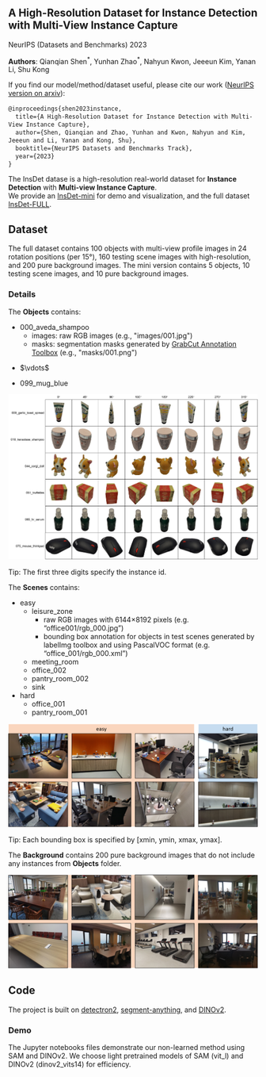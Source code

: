 ## A High-Resolution Dataset for Instance Detection with Multi-View Instance Capture

NeurIPS (Datasets and Benchmarks) 2023

**Authors**: Qianqian Shen<sup>\*</sup>, Yunhan Zhao<sup>\*</sup>, Nahyun Kwon, Jeeeun Kim, Yanan Li, Shu Kong

If you find our model/method/dataset useful, please cite our work ([NeurIPS version on arxiv](https://arxiv.org/abs/2310.19257)):

    @inproceedings{shen2023instance,
      title={A High-Resolution Dataset for Instance Detection with Multi-View Instance Capture},
      author={Shen, Qianqian and Zhao, Yunhan and Kwon, Nahyun and Kim, Jeeeun and Li, Yanan and Kong, Shu},
      booktitle={NeurIPS Datasets and Benchmarks Track},
      year={2023}
    }



The InsDet datase is a high-resolution real-world dataset for **Instance Detection** with **Multi-view Instance Capture**.<br>
We provide an [InsDet-mini](https://drive.google.com/drive/folders/1X8MT5JuLq0Vjq1jNE1I9h3q_JGolNJsI?usp=sharing) for demo and visualization, and the full dataset [InsDet-FULL](https://drive.google.com/drive/folders/1rIRTtqKJGCTifcqJFSVvFshRb-sB0OzP?usp=sharing).

## Dataset
The full dataset contains 100 objects with multi-view profile images in 24 rotation positions (per 15&deg;), 160 testing scene images with high-resolution, and 200 pure background images. The mini version contains 5 objects, 10 testing scene images, and 10 pure background images.

### Details
The **Objects** contains:
- 000_aveda_shampoo
  - images: raw RGB images (e.g., "images/001.jpg")
  - masks: segmentation masks generated by [GrabCut Annotation Toolbox](https://github.com/Kazuhito00/GrabCut-Annotation-Tool) (e.g., "masks/001.png")
- <p align="left"> $\vdots$ </p>
- 099_mug_blue

![vis-objects](/assets/vis-objects.png)

Tip: The first three digits specify the instance id.

The **Scenes** contains:
- easy
  - leisure\_zone
    - raw RGB images with 6144×8192 pixels (e.g. “office001/rgb\_000.jpg”)
    - bounding box annotation for objects in test scenes generated by labelImg toolbox and using PascalVOC format (e.g. “office\_001/rgb\_000.xml”)
  - meeting\_room
  - office\_002
  - pantry\_room\_002
  - sink
- hard
  - office\_001
  - pantry\_room\_001

![vis-scenes](/assets/vis-scenes.png)

Tip: Each bounding box is specified by [xmin, ymin, xmax, ymax].

The **Background** contains 200 pure background images that do not include any instances from **Objects** folder.

![vis-background](/assets/vis-background.png)

## Code
The project is built on [detectron2](https://github.com/facebookresearch/detectron2), [segment-anything](https://github.com/facebookresearch/segment-anything), and [DINOv2](https://github.com/facebookresearch/dinov2).<br>
<!-- Detectron2 provides end-to-end detectors implementation and metric evaluation. Segment-anything is an off-the-shelf class-agnostic segmentation model that we used to produce instance proposals. DINOv2 is a self-supervised vision foundation model that we used to extract feature representation. -->

<!-- ### Data preparation
All profile images in InsDet-Objects are preprocessed by using `minify`, `resizemask`, `getbbox`, `centercrop`, and `invertmask` packed in `gendata/data_utils.py`. Examples for single or loop operation are included in `gendata`. -->

### Demo
The Jupyter notebooks files demonstrate our non-learned method using SAM and DINOv2. We choose light pretrained models of SAM (vit_l) and DINOv2 (dinov2_vits14) for efficiency.
<!-- |  Pretrained Model  | # of params |  AP  | AP50 | AP75 |
| :---               | :---:       | :---:| :---:| :---:|
| ViT-S/14 distilled | 21M         |41.61 |49.10 |45.95 |
|ViT-B/14 distilled  | 86M         |41.89 |49.39 |46.30 |
|ViT-L/14 distilled  | 300M        |43.33 |50.80 |47.84 |
|ViT-g/14            | 1,100M      |44.65 |53.47 |49.11 | -->




